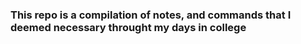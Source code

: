 ### This repo is a compilation of notes, and commands that I deemed necessary throught my days in college
